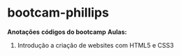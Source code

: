 # bootcam-phillips

**Anotações**
**códigos do bootcamp**
**Aulas:**
1. Introdução a criação de websites com HTML5 e CSS3
